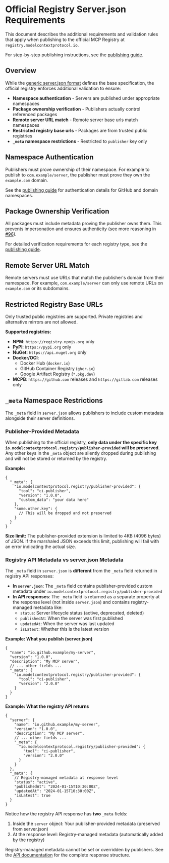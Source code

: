 # Official Registry Server.json Requirements

This document describes the additional requirements and validation rules that apply when publishing to the official MCP Registry at `registry.modelcontextprotocol.io`.

For step-by-step publishing instructions, see the [publishing guide](../../guides/publishing/publish-server.md).

## Overview

While the [generic server.json format](./generic-server-json.md) defines the base specification, the official registry enforces additional validation to ensure:

- **Namespace authentication** - Servers are published under appropriate namespaces
- **Package ownership verification** - Publishers actually control referenced packages
- **Remote server URL match** - Remote server base urls match namespaces
- **Restricted registry base urls** - Packages are from trusted public registries
- **`_meta` namespace restrictions** - Restricted to `publisher` key only

## Namespace Authentication

Publishers must prove ownership of their namespace. For example to publish to `com.example/server`, the publisher must prove they own the `example.com` domain.

See the [publishing guide](../../guides/publishing/publish-server.md) for authentication details for GitHub and domain namespaces.

## Package Ownership Verification

All packages must include metadata proving the publisher owns them. This prevents impersonation and ensures authenticity (see more reasoning in [#96](https://github.com/modelcontextprotocol/registry/issues/96)).

For detailed verification requirements for each registry type, see the [publishing guide](../../guides/publishing/publish-server.md).

## Remote Server URL Match

Remote servers must use URLs that match the publisher's domain from their namespace. For example, `com.example/server` can only use remote URLs on `example.com` or its subdomains.

## Restricted Registry Base URLs

Only trusted public registries are supported. Private registries and alternative mirrors are not allowed.

**Supported registries:**
- **NPM**: `https://registry.npmjs.org` only
- **PyPI**: `https://pypi.org` only
- **NuGet**: `https://api.nuget.org` only
- **Docker/OCI**:
  - Docker Hub (`docker.io`)
  - GitHub Container Registry (`ghcr.io`)
  - Google Artifact Registry (`*.pkg.dev`)
- **MCPB**: `https://github.com` releases and `https://gitlab.com` releases only

## `_meta` Namespace Restrictions

The `_meta` field in `server.json` allows publishers to include custom metadata alongside their server definitions.

### Publisher-Provided Metadata

When publishing to the official registry, **only data under the specific key `io.modelcontextprotocol.registry/publisher-provided` will be preserved**. Any other keys in the `_meta` object are silently dropped during publishing and will not be stored or returned by the registry.

**Example:**

```jsonc
{
  "_meta": {
    "io.modelcontextprotocol.registry/publisher-provided": {
      "tool": "ci-publisher",
      "version": "1.0.0",
      "custom_data": "your data here"
    },
    "some.other.key": {
      // This will be dropped and not preserved
    }
  }
}
```

**Size limit:** The publisher-provided extension is limited to 4KB (4096 bytes) of JSON. If the marshaled JSON exceeds this limit, publishing will fail with an error indicating the actual size.

### Registry API Metadata vs server.json Metadata

The `_meta` field in `server.json` is **different** from the `_meta` field returned in registry API responses:

- **In `server.json`**: The `_meta` field contains publisher-provided custom metadata under `io.modelcontextprotocol.registry/publisher-provided`
- **In API responses**: The `_meta` field is returned as a separate property at the response level (not inside `server.json`) and contains registry-managed metadata like:
  - `status`: Server lifecycle status (active, deprecated, deleted)
  - `publishedAt`: When the server was first published
  - `updatedAt`: When the server was last updated
  - `isLatest`: Whether this is the latest version

**Example: What you publish (server.json)**

```jsonc
{
  "name": "io.github.example/my-server",
  "version": "1.0.0",
  "description": "My MCP server",
  // ... other fields ...
  "_meta": {
    "io.modelcontextprotocol.registry/publisher-provided": {
      "tool": "ci-publisher",
      "version": "2.0.0"
    }
  }
}
```

**Example: What the registry API returns**

```jsonc
{
  "server": {
    "name": "io.github.example/my-server",
    "version": "1.0.0",
    "description": "My MCP server",
    // ... other fields ...
    "_meta": {
      "io.modelcontextprotocol.registry/publisher-provided": {
        "tool": "ci-publisher",
        "version": "2.0.0"
      }
    }
  },
  "_meta": {
    // Registry-managed metadata at response level
    "status": "active",
    "publishedAt": "2024-01-15T10:30:00Z",
    "updatedAt": "2024-01-15T10:30:00Z",
    "isLatest": true
  }
}
```

Notice how the registry API response has **two** `_meta` fields:
1. Inside the `server` object: Your publisher-provided metadata (preserved from server.json)
2. At the response level: Registry-managed metadata (automatically added by the registry)

Registry-managed metadata cannot be set or overridden by publishers. See the [API documentation](../api/generic-registry-api.md) for the complete response structure.
